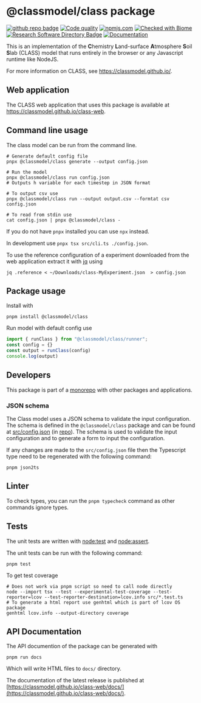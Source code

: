 # @classmodel/class package

[![github repo badge](https://img.shields.io/badge/github-repo-000.svg?logo=github&labelColor=gray&color=blue)]([https://github.com//classmodel/class-web](https://github.com//classmodel/class-web))
[![Code quality](https://github.com/classmodel/class-web/actions/workflows/quality.yml/badge.svg)](https://github.com/classmodel/class-web/actions/workflows/quality.yml)
[![npmjs.com](https://img.shields.io/npm/v/@classmodel/class.svg?style=flat)](https://www.npmjs.com/package/@classmodel/class)
[![Checked with Biome](https://img.shields.io/badge/Checked_with-Biome-60a5fa?style=flat&logo=biome)](https://biomejs.dev)
[![Research Software Directory Badge](https://img.shields.io/badge/rsd-00a3e3.svg)](https://research-software-directory.org/software/class-web)
[![Documentation](https://img.shields.io/badge/docs-blue)](https://classmodel.github.io/class-web/docs/)

This is an implementation of  the **C**hemistry **L**and-surface **A**tmosphere **S**oil **S**lab (CLASS) model that runs entirely in the browser or any Javascript runtime like NodeJS.

For more information on CLASS, see https://classmodel.github.io/.

## Web application

The CLASS web application that uses this package is available at https://classmodel.github.io/class-web.

## Command line usage

The class model can be run from the command line.

```shell
# Generate default config file
pnpx @classmodel/class generate --output config.json

# Run the model
pnpx @classmodel/class run config.json
# Outputs h variable for each timestep in JSON format

# To output csv use
pnpx @classmodel/class run --output output.csv --formtat csv config.json

# To read from stdin use
cat config.json | pnpx @classmodel/class -
```
If you do not have `pnpx` installed you can use `npx` instead.

In development use `pnpx tsx src/cli.ts ./config.json`.

To use the reference configuration of a experiment downloaded from the web application extract it with [jq](https://stedolan.github.io/jq/) using

```shell
jq .reference < ~/Downloads/class-MyExperiment.json  > config.json
```

## Package usage

Install with

```shell
pnpm install @classmodel/class
```

Run model with default config use

```js
import { runClass } from "@classmodel/class/runner";
const config = {}
const output = runClass(config)
console.log(output)
```

## Developers

This package is part of a [monorepo](https://github.com/classmodel/class-web) with other packages and applications.

### JSON schema

The Class model uses a JSON schema to validate the input configuration. The schema is defined in the `@classmodel/class` package and can be found at [src/config.json](https://github.com/classmodel/class-web/blob/main/packages/class/src/config.json) (in [repo](./src/config.json)). The schema is used to validate the input configuration and to generate a form to input the configuration.

If any changes are made to the `src/config.json` file then the Typescript type need to be regenerated with the following command:

```shell
pnpm json2ts
```

## Linter

To check types, you can run the `pnpm typecheck` command as other commands ignore types.

## Tests

The unit tests are written with [node:test](https://nodejs.org/api/test.html) and [node:assert](https://nodejs.org/api/assert.html).

The unit tests can be run with the following command:

```shell
pnpm test
```

To get test coverage

```shell
# Does not work via pnpm script so need to call node directly
node --import tsx --test --experimental-test-coverage --test-reporter=lcov --test-reporter-destination=lcov.info src/*.test.ts
# To generate a html report use genhtml which is part of lcov OS package
genhtml lcov.info --output-directory coverage
```

## API Documentation

The API documention of the package can be generated with

```shell
pnpm run docs
```
Which will write HTML files to `docs/` directory.

The documentation of the latest release is published at [https://classmodel.github.io/class-web/docs/](https://classmodel.github.io/class-web/docs/).
